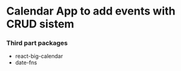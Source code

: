 # Calendar App to add events with CRUD sistem

### Third part packages

- react-big-calendar
- date-fns
